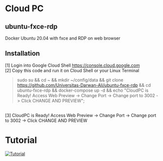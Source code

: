 # Cloud PC
## ubuntu-fxce-rdp
Docker Ubuntu 20.04 with fxce and RDP on web browser

## Installation
[1] Login into Google Cloud Shell
 <https://console.cloud.google.com>
 <br>
[2] Copy this code and run it on Cloud Shell or your Linux Terminal
> sudo su && cd ~ && mkdir ~/config/data && git clone https://github.com/Universitas-Darwan-Ali/ubuntu-fxce-rdp && cd ubuntu-fxce-rdp && docker-compose up -d && echo "CloudPC is Ready! Access Web Preview -> Change Port -> Change port to 3002 -> Click CHANGE AND PREVIEW";
<br>
[3] CloudPC is Ready! Access Web Preview -> Change Port -> Change port to 3002 -> Click CHANGE AND PREVIEW

# Tutorial
[![Tutorial](http://img.youtube.com/vi/nPQMhv5kphM/0.jpg)](http://www.youtube.com/watch?v=nPQMhv5kphM)
